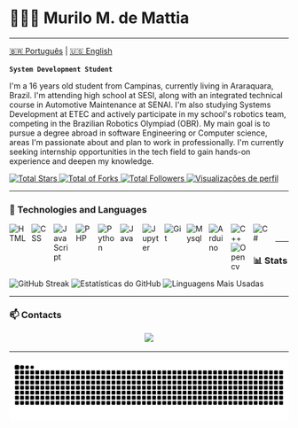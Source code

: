 # 👩🏻‍💻 Murilo M. de Mattia

---

[🇧🇷 Português](./README.md) | [🇺🇸 English](./README.EN.md)

**`System Development Student`**

I'm a 16 years old student from Campinas, currently living in Araraquara, Brazil. I'm attending high school at SESI, along with an integrated technical course in Automotive Maintenance at SENAI. I'm also studying Systems Development at ETEC and actively participate in my school's robotics team, competing in the Brazilian Robotics Olympiad (OBR).
My main goal is to pursue a degree abroad in software Engineering or Computer science, areas I'm passionate about and plan to work in professionally. I'm currently seeking internship opportunities in the tech field to gain hands-on experience and deepen my knowledge.

<p align="left">
    <a href="https://github.com/Quasaralt1?tab=repositories&sort=stargazers">
        <img 
            alt="Total Stars" 
            title="GitHub Total Stars" 
            src="https://custom-icon-badges.demolab.com/github/stars/Quasaralt1?color=7a7a7a&style=for-the-badge&labelColor=3b3b3b&logo=star&label=Stars"
        />
    <a href="https://github.com/Quasaralt1?tab=repositories&type=forks">
        <img 
            alt="Total of Forks" 
            title="GitHub Total Forks" 
            src="https://custom-icon-badges.demolab.com/github/stars/Quasaralt1?color=7a7a7a&style=for-the-badge&labelColor=3b3b3b&logo=fork&label=Forks"
        />
    </a>
    <a href="https://github.com/Quasaralt1?tab=followers">
        <img 
            alt="Total Followers" 
            title="GitHub Total Followers" 
            src="https://custom-icon-badges.demolab.com/github/followers/Quasaralt1?color=7a7a7a&labelColor=3b3b3b&style=for-the-badge&logo=github&label=Followers&logoColor=white"
        />
    </a>
    <a href="https://komarev.com/ghpvc/?username=Quasaralt1">
  <img 
    alt="Visualizações de perfil" 
    title="Visualizações de perfil" 
    src="https://komarev.com/ghpvc/?username=Quasaralt1&label=Views&color=7a7a7a&style=for-the-badge&labelColor=3b3b3b" 
  />
</a>

</p>

---

### 🤖 Technologies and Languages

<img align="left" alt="HTML" title="HTML" width="30px" style="padding-right: 10px;" src="https://cdn.jsdelivr.net/gh/devicons/devicon@latest/icons/html5/html5-original.svg"/>
<img align="left" alt="CSS" title="CSS" width="30px" style="padding-right: 10px;" src="https://cdn.jsdelivr.net/gh/devicons/devicon@latest/icons/css3/css3-original.svg"/>
<img align="left" alt="JavaScript" title="JavaScript" width="30px" style="padding-right: 10px;" src="https://cdn.jsdelivr.net/gh/devicons/devicon@latest/icons/javascript/javascript-original.svg"/>
<img align="left" alt="PHP" title="PHP" width="30px" style="padding-right: 10px;" src="https://cdn.jsdelivr.net/gh/devicons/devicon@latest/icons/php/php-original.svg"/>
<img align="left" alt="Python" title="Python" width="30px" style="padding-right: 10px;" src="https://cdn.jsdelivr.net/gh/devicons/devicon@latest/icons/python/python-original.svg"/>
<img align="left" alt="Java" title="Java" width="30px" style="padding-right: 10px;" src="https://cdn.jsdelivr.net/gh/devicons/devicon@latest/icons/java/java-original.svg"/>
<img align="left" alt="Jupyter" title="Jupyter" width="30px" style="padding-right: 10px;" src="https://cdn.jsdelivr.net/gh/devicons/devicon@latest/icons/jupyter/jupyter-original.svg"/>
<img align="left" alt="Git" title="Git" width="30px" style="padding-right: 10px;" src="https://cdn.jsdelivr.net/gh/devicons/devicon@latest/icons/git/git-original.svg"/>
<img align="left" alt="Mysql" title="Mysql" width="30px" style="padding-right: 10px;" src="https://cdn.jsdelivr.net/gh/devicons/devicon@latest/icons/mysql/mysql-original.svg"/>
<img align="left" alt="Arduino" title="Arduino" width="30px" style="padding-right: 10px;" src="https://cdn.jsdelivr.net/gh/devicons/devicon@latest/icons/arduino/arduino-original.svg"/>
<img align="left" alt="C++" title="C++" width="30px" style="padding-right: 10px;" src="https://cdn.jsdelivr.net/gh/devicons/devicon@latest/icons/cplusplus/cplusplus-original.svg"/>
<img align="left" alt="C#" title="Opencv" width="30px" style="padding-right: 10px;" src="https://cdn.jsdelivr.net/gh/devicons/devicon@latest/icons/csharp/csharp-original.svg"/>
<img align="left" alt="Opencv" title="Opencv" width="30px" style="padding-right: 10px;" src="https://cdn.jsdelivr.net/gh/devicons/devicon@latest/icons/opencv/opencv-original.svg"/>

<br/>

---

### 📊 Stats  
<p align="left">
  <img 
    src="https://github-readme-streak-stats-lake-sigma.vercel.app?user=Quasaralt1&theme=dark&hide_border=false&border_radius=10" 
    alt="GitHub Streak" 
    height="200"
  />
  <img 
    alt="Estatísticas do GitHub" 
    height="200" 
    src="https://github-readme-stats.vercel.app/api?username=Quasaralt1&show_icons=true&theme=dark&include_all_commits=true" 
  />
  <img 
    alt="Linguagens Mais Usadas" 
    height="200" 
    src="https://github-readme-stats.vercel.app/api/top-langs/?username=Quasaralt1&theme=dark&layout=compact&custom_title=Languagues"
  />
</p>

---

### 📫 Contacts
<p align="center">
  <a href="mailto:murilomattia09@gmail.com">
    <img src="https://img.shields.io/badge/Email-murilomattia09%40gmail.com-red?style=for-the-badge&logo=gmail&logoColor=white" />
  </a>
</p>

---

<picture>
  <source media="(prefers-color-scheme: dark)" srcset="https://github.com/Quasaralt1/Quasaralt1/blob/output/github-snake-dark.svg">
  <source media="(prefers-color-scheme: light)" srcset="https://github.com/Quasaralt1/Quasaralt1/blob/output/github-snake.svg">
  <img alt="github contribution grid snake animation" src="https://github.com/Quasaralt1/Quasaralt1/blob/output/github-snake-dark.svg">
</picture>
